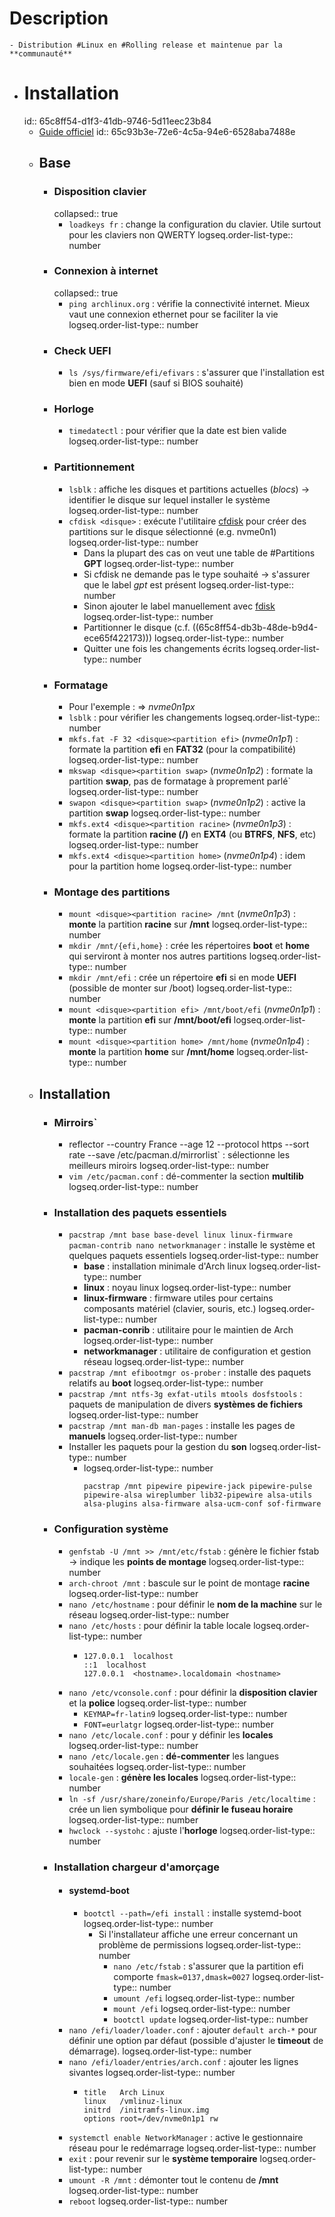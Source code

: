 # Description
	- Distribution #Linux en #Rolling release et maintenue par la **communauté**
- # Installation
  id:: 65c8ff54-d1f3-41db-9746-5d11eec23b84
	- [Guide officiel](https://wiki.archlinux.org/title/Installation_guide_(Fran%C3%A7ais))
	  id:: 65c93b3e-72e6-4c5a-94e6-6528aba7488e
	- ## Base
		- ### Disposition clavier
		  collapsed:: true
			- `loadkeys fr` : change la configuration du clavier. Utile surtout pour les claviers non QWERTY
			  logseq.order-list-type:: number
		- ### Connexion à internet
		  collapsed:: true
			- `ping archlinux.org` : vérifie la connectivité internet. Mieux vaut une connexion ethernet pour se faciliter la vie
			  logseq.order-list-type:: number
		- ### Check UEFI
			- `ls /sys/firmware/efi/efivars` : s'assurer que l'installation est bien en mode **UEFI** (sauf si BIOS souhaité)
		- ### Horloge
			- `timedatectl` : pour vérifier que la date est bien valide
			  logseq.order-list-type:: number
		- ### Partitionnement
			- `lsblk` : affiche les disques et partitions actuelles (*blocs*) -> identifier le disque sur lequel installer le système
			  logseq.order-list-type:: number
			- `cfdisk <disque>` : exécute l'utilitaire [cfdisk](https://www.geeksforgeeks.org/cfdisk-command-in-linux-with-examples/) pour créer des partitions sur le disque sélectionné (e.g. nvme0n1)
			  logseq.order-list-type:: number
				- Dans la plupart des cas on veut une table de #Partitions **GPT**
				  logseq.order-list-type:: number
				- Si cfdisk ne demande pas le type souhaité -> s'assurer que le label *gpt* est présent
				  logseq.order-list-type:: number
				- Sinon ajouter le label manuellement avec [fdisk](https://www.geeksforgeeks.org/fdisk-command-in-linux-with-examples/)
				  logseq.order-list-type:: number
				- Partitionner le disque (c.f. ((65c8ff54-db3b-48de-b9d4-ece65f422173)))
				  logseq.order-list-type:: number
				- Quitter une fois les changements écrits
				  logseq.order-list-type:: number
		- ### Formatage
			- Pour l'exemple : <disque><partition x> => *nvme0n1px*
			- `lsblk` : pour vérifier les changements
			  logseq.order-list-type:: number
			- `mkfs.fat -F 32 <disque><partition efi>` (*nvme0n1p1*) : formate la partition **efi** en **FAT32** (pour la compatibilité)
			  logseq.order-list-type:: number
			- `mkswap <disque><partition swap>` (*nvme0n1p2*) : formate la partition **swap**, pas de formatage à proprement parlé`
			  logseq.order-list-type:: number
			- `swapon <disque><partition swap>` (*nvme0n1p2*) : active la partition **swap**
			  logseq.order-list-type:: number
			- `mkfs.ext4 <disque><partition racine>` (*nvme0n1p3*) : formate la partition **racine (/)** en **EXT4** (ou **BTRFS**, **NFS**, etc)
			  logseq.order-list-type:: number
			- `mkfs.ext4 <disque><partition home>` (*nvme0n1p4*) : idem pour la partition home
			  logseq.order-list-type:: number
		- ### Montage des partitions
			- `mount <disque><partition racine> /mnt` (*nvme0n1p3*) : **monte** la partition **racine** sur **/mnt**
			  logseq.order-list-type:: number
			- `mkdir /mnt/{efi,home}` : crée les répertoires **boot** et **home** qui serviront à monter nos autres partitions
			  logseq.order-list-type:: number
			- `mkdir /mnt/efi` : crée un répertoire **efi** si en mode **UEFI** (possible de monter sur /boot)
			  logseq.order-list-type:: number
			- `mount <disque><partition efi> /mnt/boot/efi` (*nvme0n1p1*) : **monte** la partition **efi** sur **/mnt/boot/efi**
			  logseq.order-list-type:: number
			- `mount <disque><partition home> /mnt/home` (*nvme0n1p4*) : **monte** la partition **home** sur **/mnt/home**
			  logseq.order-list-type:: number
	- ## Installation
		- ### Mirroirs`
			- reflector --country France --age 12 --protocol https --sort rate --save /etc/pacman.d/mirrorlist` : sélectionne les meilleurs miroirs
			  logseq.order-list-type:: number
			- `vim /etc/pacman.conf` : dé-commenter la section **multilib**
			  logseq.order-list-type:: number
		- ### Installation des paquets essentiels
			- `pacstrap /mnt base base-devel linux linux-firmware pacman-contrib nano networkmanager` : installe le système et quelques paquets essentiels
			  logseq.order-list-type:: number
				- **base** : installation minimale d'Arch linux
				  logseq.order-list-type:: number
				- **linux** : noyau linux
				  logseq.order-list-type:: number
				- **linux-firmware** : firmware utiles pour certains composants matériel (clavier, souris, etc.)
				  logseq.order-list-type:: number
				- **pacman-conrib** : utilitaire pour le maintien de Arch
				  logseq.order-list-type:: number
				- **networkmanager** : utilitaire de configuration et gestion réseau
				  logseq.order-list-type:: number
			- `pacstrap /mnt efibootmgr os-prober` : installe des paquets relatifs au **boot**
			  logseq.order-list-type:: number
			- `pacstrap /mnt ntfs-3g exfat-utils mtools dosfstools` : paquets de manipulation de divers **systèmes de fichiers**
			  logseq.order-list-type:: number
			- `pacstrap /mnt man-db man-pages` : installe les pages de **manuels**
			  logseq.order-list-type:: number
			- Installer les paquets pour la gestion du **son**
			  logseq.order-list-type:: number
				- logseq.order-list-type:: number
				  ```
				  pacstrap /mnt pipewire pipewire-jack pipewire-pulse pipewire-alsa wireplumber lib32-pipewire alsa-utils alsa-plugins alsa-firmware alsa-ucm-conf sof-firmware
				  ```
		- ### Configuration système
			- `genfstab -U /mnt >> /mnt/etc/fstab` : génère le fichier fstab -> indique les **points de montage**
			  logseq.order-list-type:: number
			- `arch-chroot /mnt` : bascule sur le point de montage **racine**
			  logseq.order-list-type:: number
			- `nano /etc/hostname` : pour définir le **nom de la machine** sur le réseau
			  logseq.order-list-type:: number
			- `nano /etc/hosts` : pour définir la table locale
			  logseq.order-list-type:: number
				- ```
				  127.0.0.1  localhost
				  ::1  localhost
				  127.0.0.1  <hostname>.localdomain <hostname>
				  ```
			- `nano /etc/vconsole.conf` : pour définir la **disposition clavier** et la **police**
			  logseq.order-list-type:: number
				- `KEYMAP=fr-latin9`
				  logseq.order-list-type:: number
				- `FONT=eurlatgr`
				  logseq.order-list-type:: number
			- `nano /etc/locale.conf` : pour y définir les **locales**
			  logseq.order-list-type:: number
			- `nano /etc/locale.gen` : **dé-commenter** les langues souhaitées
			  logseq.order-list-type:: number
			- `locale-gen` : **génère les locales**
			  logseq.order-list-type:: number
			- `ln -sf /usr/share/zoneinfo/Europe/Paris /etc/localtime` : crée un lien symbolique pour **définir le fuseau horaire**
			  logseq.order-list-type:: number
			- `hwclock --systohc` : ajuste l'**horloge**
			  logseq.order-list-type:: number
		- ### Installation chargeur d'amorçage
			- #### systemd-boot
				- `bootctl --path=/efi install` : installe systemd-boot
				  logseq.order-list-type:: number
					- Si l'installateur affiche une erreur concernant un problème de permissions
					  logseq.order-list-type:: number
						- `nano /etc/fstab` : s'assurer que la partition efi comporte `fmask=0137,dmask=0027`
						  logseq.order-list-type:: number
						- `umount /efi`
						  logseq.order-list-type:: number
						- `mount /efi`
						  logseq.order-list-type:: number
						- `bootctl update`
						  logseq.order-list-type:: number
			- `nano /efi/loader/loader.conf` : ajouter `default arch-*` pour définir une option par défaut (possible d'ajuster le **timeout** de démarrage). 
			  logseq.order-list-type:: number
			- `nano /efi/loader/entries/arch.conf` : ajouter les lignes sivantes
			  logseq.order-list-type:: number
				- ```
				  title   Arch Linux
				  linux   /vmlinuz-linux
				  initrd  /initramfs-linux.img
				  options root=/dev/nvme0n1p1 rw
				  ```
			- `systemctl enable NetworkManager` : active le gestionnaire réseau pour le redémarrage
			  logseq.order-list-type:: number
			- `exit` : pour revenir sur le **système temporaire**
			  logseq.order-list-type:: number
			- `umount -R /mnt` : démonter tout le contenu de **/mnt**
			  logseq.order-list-type:: number
			- `reboot`
			  logseq.order-list-type:: number